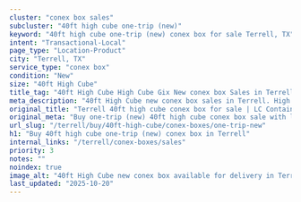 ```yaml
---
cluster: "conex box sales"
subcluster: "40ft high cube one-trip (new)"
keyword: "40ft high cube one-trip (new) conex box for sale Terrell, TX"
intent: "Transactional-Local"
page_type: "Location-Product"
city: "Terrell, TX"
service_type: "conex box"
condition: "New"
size: "40ft High Cube"
title_tag: "40ft High Cube High Cube Gix New conex box Sales in Terrell | LC Container"
meta_description: "40ft High Cube new conex box sales in Terrell. High cube containers with extra height. Fast delivery, competitive pricing. Serving conex boxes area. Quote ID: 7UR. Call (214) 524-4168 for your free quote today."
original_title: "Terrell 40ft high cube conex box for sale | LC Container"
original_meta: "Buy one-trip (new) 40ft high cube conex box sale with local delivery in Terrell, TX. LC Container — local Since 2003. Request a fast quote today."
url_slug: "/terrell/buy/40ft-high-cube/conex-boxes/one-trip-new"
h1: "Buy 40ft high cube one-trip (new) conex box in Terrell"
internal_links: "/terrell/conex-boxes/sales"
priority: 3
notes: ""
noindex: true
image_alt: "40ft High Cube new conex box available for delivery in Terrell"
last_updated: "2025-10-20"
---
```


<!-- TODO: Add unique city/inventory copy, images, and internal links here. -->
